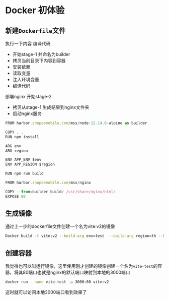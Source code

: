 # Docker 初体验
## 新建`Dockerfile`文件
执行一下内容
编译代码
- 开始stage-1 并命名为builder
- 拷贝当前目录下内容到容器
- 安装依赖
- 读取变量
- 注入环境变量
- 编译代码


部署nginx
开始stage-2 
- 拷贝从stage-1 生成结果到nginx文件夹
- 启动nginx服务

```js
FROM harbor.shopeemobile.com/mss/node:12.14.0-alpine as builder

COPY . .
RUN npm install

ARG env
ARG region

ENV APP_ENV $env
ENV APP_REGION $region

RUN npm run build

FROM harbor.shopeemobile.com/mss/nginx

COPY --from=builder build/ /usr/share/nginx/html/
EXPOSE 80

```

## 生成镜像
通过上一步的dockerfile文件创建一个名为vite:v2的镜像
```sh
Docker build -t vite:v2 --build-arg env=test  --build-arg region=th --build-arg sentryRelease=vn_test_vite-test_1631522092956 .
```

## 创建容器
我觉得也可以叫运行镜像，这里使用刚才创建的镜像创建一个名为`vite-test`的容器，将其80端口也就是nginx的默认端口映射到本地的3000端口
```sh
docker run --name vite-test -p 3000:80 vite:v2
```
这时就可以访问本地3000端口看到效果了